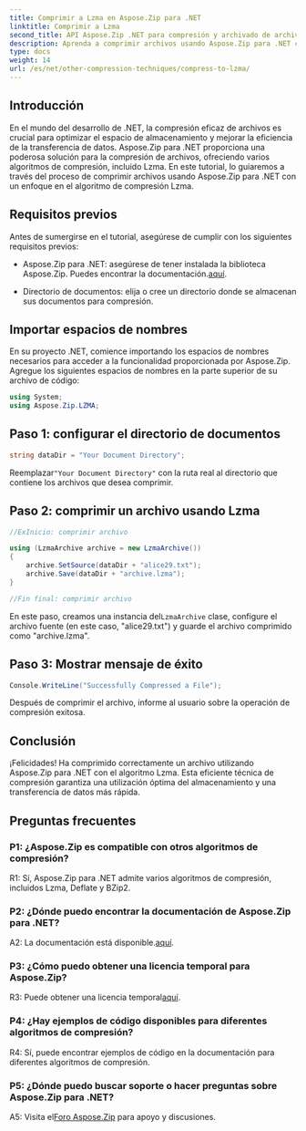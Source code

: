 ```yaml
---
title: Comprimir a Lzma en Aspose.Zip para .NET
linktitle: Comprimir a Lzma
second_title: API Aspose.Zip .NET para compresión y archivado de archivos
description: Aprenda a comprimir archivos usando Aspose.Zip para .NET con el potente algoritmo Lzma. Optimice el almacenamiento y mejore la eficiencia de la transferencia de datos sin esfuerzo.
type: docs
weight: 14
url: /es/net/other-compression-techniques/compress-to-lzma/
---
```

## Introducción

En el mundo del desarrollo de .NET, la compresión eficaz de archivos es crucial para optimizar el espacio de almacenamiento y mejorar la eficiencia de la transferencia de datos. Aspose.Zip para .NET proporciona una poderosa solución para la compresión de archivos, ofreciendo varios algoritmos de compresión, incluido Lzma. En este tutorial, lo guiaremos a través del proceso de comprimir archivos usando Aspose.Zip para .NET con un enfoque en el algoritmo de compresión Lzma.

## Requisitos previos

Antes de sumergirse en el tutorial, asegúrese de cumplir con los siguientes requisitos previos:

-  Aspose.Zip para .NET: asegúrese de tener instalada la biblioteca Aspose.Zip. Puedes encontrar la documentación.[aquí](https://reference.aspose.com/zip/net/).

- Directorio de documentos: elija o cree un directorio donde se almacenan sus documentos para compresión.

## Importar espacios de nombres

En su proyecto .NET, comience importando los espacios de nombres necesarios para acceder a la funcionalidad proporcionada por Aspose.Zip. Agregue los siguientes espacios de nombres en la parte superior de su archivo de código:

```csharp
using System;
using Aspose.Zip.LZMA;
```

## Paso 1: configurar el directorio de documentos

```csharp
string dataDir = "Your Document Directory";
```

 Reemplazar`"Your Document Directory"` con la ruta real al directorio que contiene los archivos que desea comprimir.

## Paso 2: comprimir un archivo usando Lzma

```csharp
//ExInicio: comprimir archivo

using (LzmaArchive archive = new LzmaArchive())
{
    archive.SetSource(dataDir + "alice29.txt");
    archive.Save(dataDir + "archive.lzma");
}

//Fin final: comprimir archivo
```

 En este paso, creamos una instancia del`LzmaArchive` clase, configure el archivo fuente (en este caso, "alice29.txt") y guarde el archivo comprimido como "archive.lzma".

## Paso 3: Mostrar mensaje de éxito

```csharp
Console.WriteLine("Successfully Compressed a File");
```

Después de comprimir el archivo, informe al usuario sobre la operación de compresión exitosa.

## Conclusión

¡Felicidades! Ha comprimido correctamente un archivo utilizando Aspose.Zip para .NET con el algoritmo Lzma. Esta eficiente técnica de compresión garantiza una utilización óptima del almacenamiento y una transferencia de datos más rápida.

## Preguntas frecuentes

### P1: ¿Aspose.Zip es compatible con otros algoritmos de compresión?

R1: Sí, Aspose.Zip para .NET admite varios algoritmos de compresión, incluidos Lzma, Deflate y BZip2.

### P2: ¿Dónde puedo encontrar la documentación de Aspose.Zip para .NET?

 A2: La documentación está disponible.[aquí](https://reference.aspose.com/zip/net/).

### P3: ¿Cómo puedo obtener una licencia temporal para Aspose.Zip?

 R3: Puede obtener una licencia temporal[aquí](https://purchase.aspose.com/temporary-license/).

### P4: ¿Hay ejemplos de código disponibles para diferentes algoritmos de compresión?

R4: Sí, puede encontrar ejemplos de código en la documentación para diferentes algoritmos de compresión.

### P5: ¿Dónde puedo buscar soporte o hacer preguntas sobre Aspose.Zip para .NET?

 A5: Visita el[Foro Aspose.Zip](https://forum.aspose.com/c/zip/37) para apoyo y discusiones.